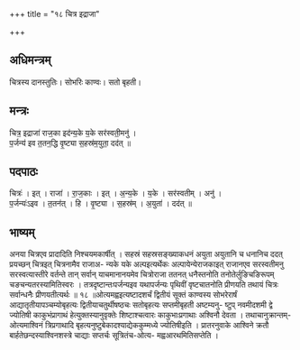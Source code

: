 +++
title = "१८ चित्र इद्राजा"

+++
## अधिमन्त्रम्
चित्रस्य दानस्तुतिः। सोभरिः काण्वः। सतो बृहती।

## मन्त्रः
चित्र॒ इद्राजा॑ राज॒का इद॑न्य॒के य॒के सर॑स्वती॒मनु॑ ।  
प॒र्जन्य॑ इव त॒तन॒द्धि वृ॒ष्ट्या स॒हस्र॑म॒युता॒ दद॑त् ॥

## पदपाठः
चित्रः॑ । इत् । राजा॑ । रा॒ज॒काः । इत् । अ॒न्य॒के । य॒के । सर॑स्वतीम् । अनु॑ ।  
प॒र्जन्यः॑ऽइव । त॒तन॑त् । हि । वृ॒ष्ट्या । स॒हस्र॑म् । अ॒युता॑ । दद॑त् ॥

## भाष्यम्
अनया चित्रएव प्रादादिति निश्चयमकार्षीत् । सहस्रं सहस्रसङ्ख्याकधनं अयुता अयुतानि च धनानिच ददत् प्रयच्छन् चित्रइत् चित्रनामैव राजाअ- न्यके यके अल्पइत्यर्थेकः अल्पायेन्येराजकाइत् राजानएव सरस्वतीमनु सरस्वत्यास्तीरे वर्तन्ते तान् सर्वान् याचमानानयमेव चित्रोराजा ततनत् धनैस्तनोति तनोतेर्लुङिचङिरूपम् चङचन्यतरस्यामितिस्वरः । तत्रदृष्टान्तःपर्जन्यइव यथापर्जन्यः पृथिवीं वृष्टचातनोति प्रीणयति तथायं चित्रः सर्वान्धनैः प्रीणयतीत्यर्थः ॥ १८ ॥ओत्यमह्वइत्यष्टादशर्चं द्वितीयं सूक्तं काण्वस्य सोभरेरार्षं आद्यातृतीयापञ्चम्योबृहत्यः द्वितीयाचतुर्थीषष्ठचः सतोबृहत्यः सप्तमीबृहती अष्टम्यनु- ष्टुप् नवमीदशमी द्वे ज्योतिषी काकुभंप्रागाथं हेत्युक्तस्यानुवृक्तेः शिष्टाश्चत्वारः काकुभाःप्रगाथाः अश्विनौ देवता । तथाचानुक्रान्तम्-ओत्यमाश्विनं त्रिप्रगाथादि बृहत्यनुष्टुबेकादश्याद्येककुम्मध्ये ज्योतिषीइति । प्रातरनुवाके आश्विने क्रतौ बार्हतेछन्दस्याश्विनशस्त्रे चाद्याः सप्तर्चः सूत्रितंच-ओत्य- मह्वआरथमितिसप्तेति ।